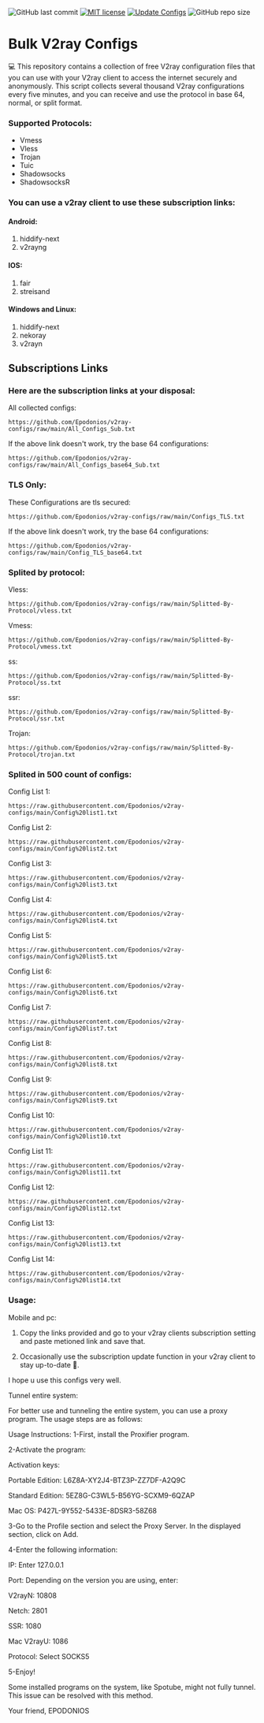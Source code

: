 ![GitHub last commit](https://img.shields.io/github/last-commit/barry-far/V2ray-Configs.svg) [![MIT license](https://img.shields.io/badge/License-MIT-blue.svg)](https://lbesson.mit-license.org/)  [![Update Configs](https://github.com/barry-far/V2ray-Configs/actions/workflows/main.yml/badge.svg)](https://github.com/Epodonios/V2ray-Configs/actions/workflows/main.yml) ![GitHub repo size](https://img.shields.io/github/repo-size/Epodonios/V2ray-Configs)  


# Bulk V2ray Configs
💻 This repository contains a collection of free V2ray configuration files that you can use with your V2ray client to access the internet securely and anonymously.
This script collects several thousand V2ray configurations every five minutes, and you can receive and use the protocol in base 64, normal, or split format.

### Supported Protocols:
- Vmess
- Vless
- Trojan
- Tuic
- Shadowsocks
- ShadowsocksR

### You can use a v2ray client to use these subscription links:

#### Android:
1. hiddify-next
2. v2rayng

#### IOS:
1. fair
2. streisand

#### Windows and Linux:
1. hiddify-next
2. nekoray
3. v2rayn

## Subscriptions Links

### Here are the subscription links at your disposal:

All collected configs:
```
https://github.com/Epodonios/v2ray-configs/raw/main/All_Configs_Sub.txt
```

If the above link doesn't work, try the base 64 configurations:
```
https://github.com/Epodonios/v2ray-configs/raw/main/All_Configs_base64_Sub.txt
```

### TLS Only:

These Configurations are tls secured:
```
https://github.com/Epodonios/v2ray-configs/raw/main/Configs_TLS.txt
```

If the above link doesn't work, try the base 64 configurations:
```
https://github.com/Epodonios/v2ray-configs/raw/main/Config_TLS_base64.txt
```

### Splited by protocol:

Vless:
```
https://github.com/Epodonios/v2ray-configs/raw/main/Splitted-By-Protocol/vless.txt
```

Vmess:
```
https://github.com/Epodonios/v2ray-configs/raw/main/Splitted-By-Protocol/vmess.txt
```

ss:
```
https://github.com/Epodonios/v2ray-configs/raw/main/Splitted-By-Protocol/ss.txt
```

ssr:
```
https://github.com/Epodonios/v2ray-configs/raw/main/Splitted-By-Protocol/ssr.txt
```

Trojan:
```
https://github.com/Epodonios/v2ray-configs/raw/main/Splitted-By-Protocol/trojan.txt
```

### Splited in 500 count of configs:

Config List 1:
```
https://raw.githubusercontent.com/Epodonios/v2ray-configs/main/Config%20list1.txt
```
Config List 2:
```
https://raw.githubusercontent.com/Epodonios/v2ray-configs/main/Config%20list2.txt
```

Config List 3:
```
https://raw.githubusercontent.com/Epodonios/v2ray-configs/main/Config%20list3.txt
```

Config List 4:
```
https://raw.githubusercontent.com/Epodonios/v2ray-configs/main/Config%20list4.txt
```

Config List 5:
```
https://raw.githubusercontent.com/Epodonios/v2ray-configs/main/Config%20list5.txt
```

Config List 6:
```
https://raw.githubusercontent.com/Epodonios/v2ray-configs/main/Config%20list6.txt
```

Config List 7:
```
https://raw.githubusercontent.com/Epodonios/v2ray-configs/main/Config%20list7.txt
```

Config List 8:
```
https://raw.githubusercontent.com/Epodonios/v2ray-configs/main/Config%20list8.txt
```

Config List 9:
```
https://raw.githubusercontent.com/Epodonios/v2ray-configs/main/Config%20list9.txt
```

Config List 10:
```
https://raw.githubusercontent.com/Epodonios/v2ray-configs/main/Config%20list10.txt
```

Config List 11:
```
https://raw.githubusercontent.com/Epodonios/v2ray-configs/main/Config%20list11.txt
```

Config List 12:
```
https://raw.githubusercontent.com/Epodonios/v2ray-configs/main/Config%20list12.txt
```

Config List 13:
```
https://raw.githubusercontent.com/Epodonios/v2ray-configs/main/Config%20list13.txt
```

Config List 14:
```
https://raw.githubusercontent.com/Epodonios/v2ray-configs/main/Config%20list14.txt
```

### Usage:

Mobile and pc:

1. Copy the links provided and go to your v2ray clients subscription setting and paste metioned link and save that.

2. Occasionally use the subscription update function in your v2ray client to stay up-to-date 🤝.

I hope u use this configs very well.


Tunnel entire system:

For better use and tunneling the entire system, you can use a proxy program. The usage steps are as follows:

Usage Instructions:
  1-First, install the Proxifier program.
  
  2-Activate the program:

Activation keys:

Portable Edition: L6Z8A-XY2J4-BTZ3P-ZZ7DF-A2Q9C

Standard Edition: 5EZ8G-C3WL5-B56YG-SCXM9-6QZAP

Mac OS: P427L-9Y552-5433E-8DSR3-58Z68

3-Go to the Profile section and select the Proxy Server. In the displayed section, click on Add.

4-Enter the following information:

IP: Enter 127.0.0.1

Port: Depending on the version you are using, enter:

V2rayN: 10808

Netch: 2801

SSR: 1080

Mac V2rayU: 1086

Protocol: Select SOCKS5

5-Enjoy!

Some installed programs on the system, like Spotube, might not fully tunnel. This issue can be resolved with this method.

Your friend, EPODONIOS
